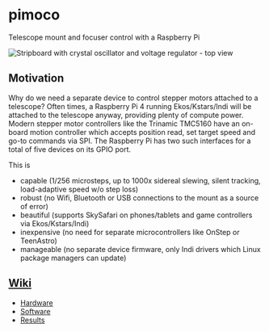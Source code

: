 # pimoco

Telescope mount and focuser control with a Raspberry Pi 

![Stripboard with crystal oscillator and voltage regulator - top view](https://raw.githubusercontent.com/wiki/mlnoga/pimoco/images/stripboard-osc-regulator-top.jpg)


## Motivation

Why do we need a separate device to control stepper motors attached to a telescope? Often times, a Raspberry Pi 4 running Ekos/Kstars/Indi will be attached to the telescope anyway, providing plenty of compute power. Modern stepper motor controllers like the Trinamic TMC5160 have an on-board motion controller which accepts position read, set target speed and go-to commands via SPI. The Raspberry Pi has two such interfaces for a total of five devices on its GPIO port.

This is 
* capable (1/256 microsteps, up to 1000x sidereal slewing, silent tracking, load-adaptive speed w/o step loss)
* robust (no Wifi, Bluetooth or USB connections to the mount as a source of error)
* beautiful (supports SkySafari on phones/tablets and game controllers via Ekos/Kstars/Indi) 
* inexpensive (no need for separate microcontrollers like OnStep or TeenAstro)
* manageable (no separate device firmware, only Indi drivers which Linux package managers can update)     


## [Wiki](../../wiki)

* [Hardware](../../wiki/Hardware)
* [Software](../../wiki/Software)
* [Results](../../wiki/Results)
